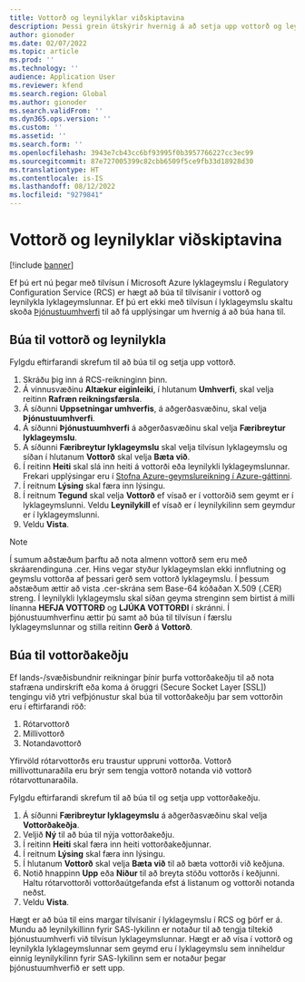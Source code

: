 ```yaml
---
title: Vottorð og leynilyklar viðskiptavina
description: Þessi grein útskýrir hvernig á að setja upp vottorð og leynilykla viðskiptavina í rafrænni reikningsfærslu.
author: gionoder
ms.date: 02/07/2022
ms.topic: article
ms.prod: ''
ms.technology: ''
audience: Application User
ms.reviewer: kfend
ms.search.region: Global
ms.author: gionoder
ms.search.validFrom: ''
ms.dyn365.ops.version: ''
ms.custom: ''
ms.assetid: ''
ms.search.form: ''
ms.openlocfilehash: 3943e7cb43cc6bf93995f0b3957766227cc3ec99
ms.sourcegitcommit: 87e727005399c82cbb6509f5ce9fb33d18928d30
ms.translationtype: HT
ms.contentlocale: is-IS
ms.lasthandoff: 08/12/2022
ms.locfileid: "9279841"
---
```

# <a name="customer-certificates-and-secrets"></a>Vottorð og leynilyklar viðskiptavina

[!include [banner](../includes/banner.md)]

Ef þú ert nú þegar með tilvísun í Microsoft Azure lyklageymslu í Regulatory Configuration Service (RCS) er hægt að búa til tilvísanir í vottorð og leynilykla lyklageymslunnar. Ef þú ert ekki með tilvísun í lyklageymslu skaltu skoða [Þjónustuumhverfi](e-invoicing-service-environments.md) til að fá  upplýsingar um hvernig á að búa hana til.

## <a name="create-certificates-and-secrets"></a>Búa til vottorð og leynilykla

Fylgdu eftirfarandi skrefum til að búa til og setja upp vottorð.

1. Skráðu þig inn á RCS-reikninginn þinn.
2. Á vinnusvæðinu **Altækur eiginleiki**, í hlutanum **Umhverfi**, skal velja reitinn **Rafræn reikningsfærsla**.
3. Á síðunni **Uppsetningar umhverfis**, á aðgerðasvæðinu, skal velja **Þjónustuumhverfi**.
4. Á síðunni **Þjónustuumhverfi** á aðgerðasvæðinu skal velja **Færibreytur lyklageymslu**.
5. Á síðunni **Færibreytur lyklageymslu** skal velja tilvísun lyklageymslu og síðan í hlutanum **Vottorð** skal velja **Bæta við**.
6. Í reitinn **Heiti** skal slá inn heiti á vottorði eða leynilykli lyklageymslunnar. Frekari upplýsingar eru í [Stofna Azure-geymslureikning í Azure-gáttinni](e-invoicing-create-azure-storage-account-azure-portal.md).
7. Í reitnum **Lýsing** skal færa inn lýsingu.
8. Í reitnum **Tegund** skal velja **Vottorð** ef vísað er í vottorðið sem geymt er í lyklageymslunni. Veldu **Leynilykill** ef vísað er í leynilykilinn sem geymdur er í lyklageymslunni.
9. Veldu **Vista**.

> [!NOTE]
> Í sumum aðstæðum þarftu að nota almenn vottorð sem eru með skráarendinguna .cer. Hins vegar styður lyklageymslan ekki innflutning og geymslu vottorða af þessari gerð sem vottorð lyklageymslu. Í þessum aðstæðum ættir að vista .cer-skrána sem Base-64 kóðaðan X.509 (.CER) streng. Í leynilykli lyklageymslu skal síðan geyma strenginn sem birtist á milli línanna **HEFJA VOTTORÐ** og **LJÚKA VOTTORÐI** í skránni. Í þjónustuumhverfinu ættir þú samt að búa til tilvísun í færslu lyklageymslunnar og stilla reitinn **Gerð** á **Vottorð**.

## <a name="create-a-chain-of-certificates"></a>Búa til vottorðakeðju

Ef lands-/svæðisbundnir reikningar þínir þurfa vottorðakeðju til að nota stafræna undirskrift eða koma á öruggri (Secure Socket Layer \[SSL\]) tengingu við ytri vefþjónustur skal búa til vottorðakeðju þar sem vottorðin eru í eftirfarandi röð:

1. Rótarvottorð
2. Millivottorð
3. Notandavottorð

Yfirvöld rótarvottorðs eru traustur uppruni vottorða. Vottorð millivottunaraðila eru brýr sem tengja vottorð notanda við vottorð rótarvottunaraðila.

Fylgdu eftirfarandi skrefum til að búa til og setja upp vottorðakeðju.

1. Á síðunni **Færibreytur lyklageymslu** á aðgerðasvæðinu skal velja **Vottorðakeðja**.
2. Veljið **Ný** til að búa til nýja vottorðakeðju.
3. Í reitinn **Heiti** skal færa inn heiti vottorðakeðjunnar.
4. Í reitnum **Lýsing** skal færa inn lýsingu.
5. Í hlutanum **Vottorð** skal velja **Bæta við** til að bæta vottorði við keðjuna.
6. Notið hnappinn **Upp** eða **Niður** til að breyta stöðu vottorðs í keðjunni. Haltu rótarvottorði vottorðaútgefanda efst á listanum og vottorði notanda neðst.
7. Veldu **Vista**.

Hægt er að búa til eins margar tilvísanir í lyklageymslu í RCS og þörf er á. Mundu að leynilykillinn fyrir SAS-lykilinn er notaður til að tengja tiltekið þjónustuumhverfi við tilvísun lyklageymslunnar. Hægt er að vísa í vottorð og leynilykla lyklageymslunnar sem geymd eru í lyklageymslu sem inniheldur einnig leynilykilinn fyrir SAS-lykilinn sem er notaður þegar þjónustuumhverfið er sett upp.
